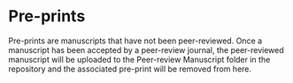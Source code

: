 # Pre-prints
Pre-prints are manuscripts that have not been peer-reviewed. Once a manuscript has been accepted by a peer-review journal, the peer-reviewed manuscript will be uploaded to the Peer-review Manuscript folder in the repository and the associated pre-print will be removed from here.
